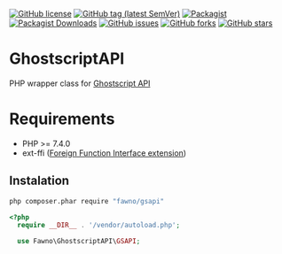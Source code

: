 [![GitHub license](https://img.shields.io/github/license/fawno/GhostscriptAPI)](https://github.com/fawno/GhostscriptAPI/blob/master/LICENSE)
[![GitHub tag (latest SemVer)](https://img.shields.io/github/v/tag/fawno/GhostscriptAPI)](https://github.com/fawno/GhostscriptAPI/tags)
[![Packagist](https://img.shields.io/packagist/v/fawno/gsapi)](https://packagist.org/packages/fawno/gsapi)
[![Packagist Downloads](https://img.shields.io/packagist/dt/fawno/gsapi)](https://packagist.org/packages/fawno/gsapi/stats)
[![GitHub issues](https://img.shields.io/github/issues/fawno/GhostscriptAPI)](https://github.com/fawno/GhostscriptAPI/issues)
[![GitHub forks](https://img.shields.io/github/forks/fawno/GhostscriptAPI)](https://github.com/fawno/GhostscriptAPI/network)
[![GitHub stars](https://img.shields.io/github/stars/fawno/GhostscriptAPI)](https://github.com/fawno/GhostscriptAPI/stargazers)

# GhostscriptAPI
PHP wrapper class for [Ghostscript API](https://ghostscript.com/doc/current/API.htm)

# Requirements
- PHP >= 7.4.0
- ext-ffi ([Foreign Function Interface extension](https://www.php.net/manual/en/book.ffi.php))

## Instalation

```sh
php composer.phar require "fawno/gsapi"
```

```php
<?php
  require __DIR__ . '/vendor/autoload.php';

  use Fawno\GhostscriptAPI\GSAPI;
```
